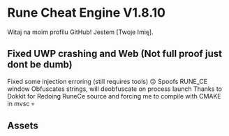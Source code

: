 # Rune Cheat Engine V1.8.10
Witaj na moim profilu GitHub! Jestem [Twoje Imię].

## Fixed UWP crashing and Web (Not full proof just dont be dumb)
Fixed some injection erroring (still requires tools) 😢
Spoofs RUNE_CE window
Obfuscates strings, will deobfuscate on process launch
Thanks to Dokkit for Redoing RuneCe source and forcing me to compile with CMAKE in mvsc 💀

## Assets 

